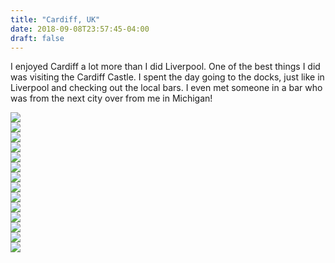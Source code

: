 ```yaml
---
title: "Cardiff, UK"
date: 2018-09-08T23:57:45-04:00
draft: false
---
```


<link href="/styles/common.css" rel="stylesheet">

<div class="content-shadow-container center-title-container">
    <p>I enjoyed Cardiff a lot more than I did Liverpool. One of the best things I did was visiting the Cardiff Castle.
    I spent the day going to the docks, just like in Liverpool and checking out the local bars. I even met someone in a
    bar who was from the next city over from me in Michigan!</p>
</div>

<div class="content-shadow-container">
    <a href="https://imagizer.imageshack.com/v2/640x480q90/921/tYcNf8.jpg" target="_blank">
        <img src="https://imagizer.imageshack.com/v2/640x480q90/921/tYcNf8.jpg"/>
    </a>
</div>

<div class="content-shadow-container">
    <a href="https://imagizer.imageshack.com/v2/640x480q90/923/v1tWMR.jpg" target="_blank">
        <img src="https://imagizer.imageshack.com/v2/640x480q90/923/v1tWMR.jpg"/>
    </a>
</div>

<div class="content-long-shadow-container">
    <a href="https://imagizer.imageshack.com/v2/640x480q90/921/92ltXG.jpg" target="_blank">
        <img src="https://imagizer.imageshack.com/v2/640x480q90/921/92ltXG.jpg"/>
    </a>
</div>

<div class="content-shadow-container">
    <a href="https://imagizer.imageshack.com/v2/640x480q90/923/Gi8zdq.jpg" target="_blank">
        <img src="https://imagizer.imageshack.com/v2/640x480q90/923/Gi8zdq.jpg"/>
    </a>
</div>

<div class="content-shadow-container">
    <a href="https://imagizer.imageshack.com/v2/640x480q90/921/6sz0TZ.jpg" target="_blank">
        <img src="https://imagizer.imageshack.com/v2/640x480q90/921/6sz0TZ.jpg"/>
    </a>
</div>

<div class="content-long-shadow-container">
    <a href="https://imagizer.imageshack.com/v2/640x480q90/923/D3Favx.jpg" target="_blank">
        <img src="https://imagizer.imageshack.com/v2/640x480q90/923/D3Favx.jpg"/>
    </a>
</div>

<div class="content-shadow-container">
    <a href="https://imagizer.imageshack.com/v2/640x480q90/922/MpB0f5.jpg" target="_blank">
        <img src="https://imagizer.imageshack.com/v2/640x480q90/922/MpB0f5.jpg"/>
    </a>
</div>

<div class="content-shadow-container">
    <a href="https://imagizer.imageshack.com/v2/640x480q90/922/Kyyb2x.jpg" target="_blank">
        <img src="https://imagizer.imageshack.com/v2/640x480q90/922/Kyyb2x.jpg"/>
    </a>
</div>

<div class="content-shadow-container">
    <a href="https://imagizer.imageshack.com/v2/640x480q90/924/WmkcIH.jpg" target="_blank">
        <img src="https://imagizer.imageshack.com/v2/640x480q90/924/WmkcIH.jpg"/>
    </a>
</div>

<div class="content-shadow-container">
    <a href="https://imagizer.imageshack.com/v2/640x480q90/922/CNPvWn.jpg" target="_blank">
        <img src="https://imagizer.imageshack.com/v2/640x480q90/922/CNPvWn.jpg"/>
    </a>
</div>

<div class="content-shadow-container">
    <a href="https://imagizer.imageshack.com/v2/640x480q90/922/w02gsu.jpg" target="_blank">
        <img src="https://imagizer.imageshack.com/v2/640x480q90/922/w02gsu.jpg"/>
    </a>
</div>

<div class="content-shadow-container">
    <a href="https://imagizer.imageshack.com/v2/640x480q90/924/tZTpOJ.jpg" target="_blank">
        <img src="https://imagizer.imageshack.com/v2/640x480q90/924/tZTpOJ.jpg"/>
    </a>
</div>

<div class="content-shadow-container">
    <a href="https://imagizer.imageshack.com/v2/640x480q90/923/sT1Gzr.jpg" target="_blank">
        <img src="https://imagizer.imageshack.com/v2/640x480q90/923/sT1Gzr.jpg"/>
    </a>
</div>

<div class="content-shadow-container">
    <a href="https://imagizer.imageshack.com/v2/640x480q90/923/DfCdhg.jpg" target="_blank">
        <img src="https://imagizer.imageshack.com/v2/640x480q90/923/DfCdhg.jpg"/>
    </a>
</div>
